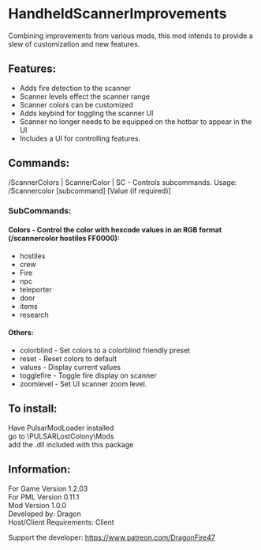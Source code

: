 # HandheldScannerImprovements
Combining improvements from various mods, this mod intends to provide a slew of customization and new features.

## Features:  
- Adds fire detection to the scanner  
- Scanner levels effect the scanner range  
- Scanner colors can be customized  
- Adds keybind for toggling the scanner UI  
- Scanner no longer needs to be equipped on the hotbar to appear in the UI  
- Includes a UI for controlling features.  

## Commands:  
/ScannerColors | ScannerColor | SC - Controls subcommands.  Usage: /Scannercolor [subcommand] [Value (if required)]

### SubCommands:
#### Colors - Control the color with hexcode values in an RGB format (/scannercolor hostiles FF0000):
 - hostiles 
 - crew  
 - Fire  
 - npc  
 - teleporter  
 - door  
 - items  
 - research
#### Others: 
 - colorblind   - Set colors to a colorblind friendly preset  
 - reset        - Reset colors to default  
 - values       - Display current values  
 - togglefire   - Toggle fire display on scanner  
 - zoomlevel    - Set UI scanner zoom level.

## To install:   
Have PulsarModLoader installed  
go to \PULSARLostColony\Mods  
add the .dll included with this package

## Information:  
For Game Version 1.2.03  
For PML Version 0.11.1  
Mod Version 1.0.0  
Developed by: Dragon  
Host/Client Requirements: Client

Support the developer: https://www.patreon.com/DragonFire47
